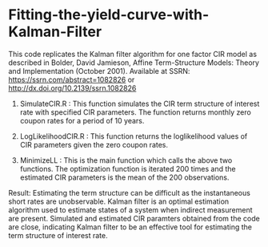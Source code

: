 # Fitting-the-yield-curve-with-Kalman-Filter

This code replicates the Kalman filter algorithm for one factor CIR model as described in 
Bolder, David Jamieson, Affine Term-Structure Models: Theory and Implementation (October 2001). 
Available at SSRN: https://ssrn.com/abstract=1082826 or http://dx.doi.org/10.2139/ssrn.1082826

1. SimulateCIR.R : This function simulates the CIR term structure of interest rate with specified CIR parameters. The function returns
monthly zero coupon rates for a period of 10 years.

2. LogLikelihoodCIR.R : This function returns the loglikelihood values of CIR parameters given the zero coupon rates.

3. MinimizeLL : This is the main function which calls the above two functions. The optimization function is iterated 
200 times and the estimated CIR parameters is the mean of the 200 observations.

Result: Estimating the term structure can be difficult as the instantaneous short rates are unobservable. Kalman filter
is an optimal estimation algorithm used to estimate states of a system when indirect measurement are present. Simulated and
estimated CIR paramters obtained from the code are close, indicating Kalman filter to be an effective tool for estimating the
term structure of interest rate. 
